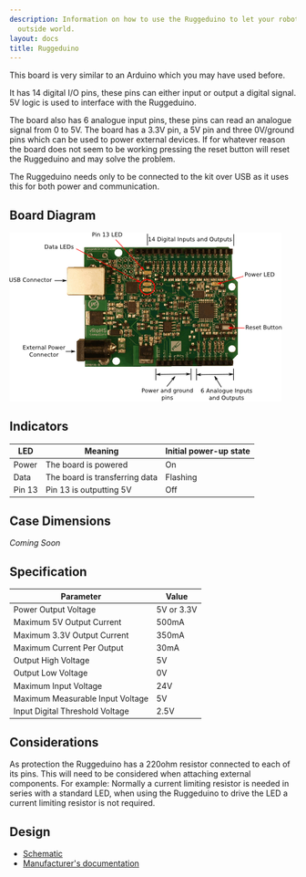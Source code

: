 ```yaml
---
description: Information on how to use the Ruggeduino to let your robot sense the
  outside world.
layout: docs
title: Ruggeduino
---
```

This board is very similar to an Arduino which you may have used before.

It has 14 digital I/O pins, these pins can either input or output a digital signal.
5V logic is used to interface with the Ruggeduino.

The board also has 6 analogue input pins, these pins can read an analogue signal from 0 to 5V.
The board has a 3.3V pin, a 5V pin and three 0V/ground pins which can be used to power external devices.
If for whatever reason the board does not seem to be working pressing the reset button will reset the Ruggeduino and may solve the problem.

The Ruggeduino needs only to be connected to the kit over USB as it uses this for both power and communication.

## Board Diagram

![Ruggeduino diagram](/images/content/kit/ruggeduino_diagram.png "The Ruggeduino")

## Indicators

| LED       | Meaning                           | Initial power-up state
|-----------|-----------------------------------|----------------------
| Power     | The board is powered              | On
| Data      | The board is transferring data    | Flashing
| Pin 13    | Pin 13 is outputting 5V           | Off

## Case Dimensions

_Coming Soon_

## Specification

| Parameter                         | Value
|-----------------------------------|-------------
| Power Output Voltage              | 5V or 3.3V
| Maximum 5V Output Current         | 500mA
| Maximum 3.3V Output Current       | 350mA
| Maximum Current Per Output        | 30mA
| Output High Voltage               | 5V
| Output Low Voltage                | 0V
| Maximum Input Voltage             | 24V
| Maximum Measurable Input Voltage  | 5V
| Input Digital Threshold Voltage   | 2.5V

## Considerations

As protection the Ruggeduino has a 220ohm resistor connected to each of its pins.
This will need to be considered when attaching external components.
For example: Normally a current limiting resistor is needed in series with a standard LED,
when using the Ruggeduino to drive the LED a current limiting resistor is not required.

## Design

* [Schematic](http://ruggedcircuits.com/AM010/am010.pdf)
* [Manufacturer's documentation](http://ruggedcircuits.com/html/ruggeduino.html)
